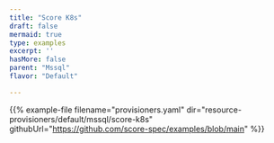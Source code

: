 ```yaml
---
title: "Score K8s"
draft: false
mermaid: true
type: examples
excerpt: ''
hasMore: false
parent: "Mssql"
flavor: "Default"

---
```


{{% example-file filename="provisioners.yaml" dir="resource-provisioners/default/mssql/score-k8s" githubUrl="https://github.com/score-spec/examples/blob/main" %}}
